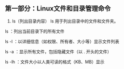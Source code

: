## 第一部分：Linux文件和目录管理命令  
1. ls（列出目录内容）
  ls 用于列出目录中的文件和文件夹。
  
  ls ：列出当前目录下的所有文件
  
  ls -l ：以详细信息（如权限、所有者、大小等）显示文件列表
  
  ls -a ：显示所有文件，包括隐藏文件（以 . 开头的文件）
  
  ls -lh ：文件大小以人类可读的格式（KB、MB）显示
